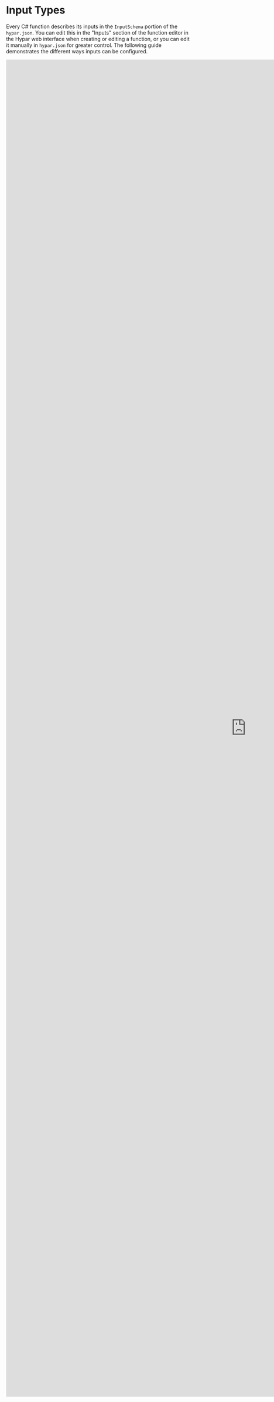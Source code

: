 # Input Types

Every C# function describes its inputs in the `InputSchema` portion of the `hypar.json`. You can edit this in the "Inputs" section of the function editor in the Hypar web interface when creating or editing a function, or you can edit it manually in `hypar.json` for greater control. The following guide demonstrates the different ways inputs can be configured.

<iframe src="https://storybook.hypar.io/iframe.html?id=inputs-documentation--standard&viewMode=story" style="min-width:1310px; width: 100%; height: calc(100vh - 350px); border-width: 0;" allow="clipboard-write">
